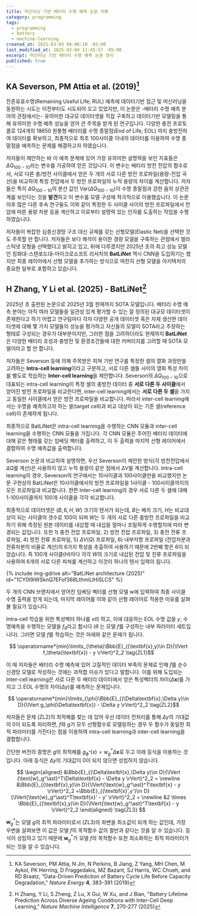```yaml
---
title: 머신러닝 기반 배터리 수명 예측 논문 리뷰
category: programming
tags:
  - programming
  - battery
  - machine-learning
created_at: 2025-03-03 04:06:10 -05:00
last_modified_at: 2025-03-04 11:45:57 -05:00
excerpt: 머신러닝 기반 배터리 수명 예측 논문 정리
published: true
---
```

## KA Severson, PM Attia et al. (2019)[^1]

잔존유효수명(Remaining Useful Life; RUL) 예측에 데이터기반 접근 및 머신러닝을 동원하는 시도는 이전부터도 시도되어 오고 있었지만, 이 논문은 -배터리 수명 예측 분야의 관점에서는- 유의미한 대규모 데이터셋을 직접 구축하고 데이터기반 모델링을 통해 유의미한 수명 예측 성능을 얻어 큰 주목을 받게 된 연구입니다.  다양한 충전 프로토콜로 124개의 18650 원통형 배터리를 수명 종말점(End of Life; EOL) 까지 충방전하여 데이터를 확보하고, 최종적으로 최초 100사이클 이내의 데이터를 이용하여 수명 종말점을 예측하는 문제를 해결하고자 하였습니다.

저자들이 제안하는 바 이 예측 문제에 있어 가장 유의미한 설명력을 보인 지표들은 $\Delta Q_{100-10}$라는 변수를 가공하여 얻은 것입니다.  이 변수는 배터리 방전 전압의 함수로서, 서로 다른 충/방전 사이클에서 얻은 두 개의 서로 다른 방전 프로파일(용량-전압 곡선)을 비교하여 특정 전압에서 두 방전 프로파일의 누적 용량의 차이를 계산합니다.  저자들은 특히 $\Delta Q_{100-10}$의 분산 값인 $\text{Var}(\Delta Q_{100-10})$이 수명 종말점과 강한 음의 상관관계를 보인다는 것을 **발견**하고 이 변수를 모델 구성에 적극적으로 이용했습니다.  이 논문 이후 많은 다른 후속 연구들도 이와 같이 특정한 두 사이클 사이의 방전 프로파일에서 전압에 따른 용량 차분 등을 계산하고 이로부터 설명력 있는 인자를 도출하는 작업을 수행하였습니다.

저자들이 복잡한 심층신경망 구조 대신 규제를 갖는 선형모델(Elastic Net)을 선택한 것도 주목할 만 합니다.  저자들은 보다 해석이 용이한 경량 모델을 구축하는 관점에서 엘라스틱넷 모형을 선택했다고 밝히고 있고, 뒤에 다루겠지만 2025년 초의 최고 성능 모델인 칭화대-스탠포드대-마이크로소프트 리서치의 **BatLiNet** 역시 CNN을 도입하기는 했지만 최종 레이어에서 선형 모델을 추가하는 방식으로 여전히 선형 모델을 아키텍처의 중요한 일부로 포함하고 있습니다.

[^1]: KA Severson, PM Attia, N Jin, N Perkins, B Jiang, Z Yang, MH Chen, M Aykol, PK Herring, D Fraggedakis, MZ Bazant, SJ Harris, WC Chueh, and RD Braatz, "Data-Driven Prediction of Battery Cycle Life Before Capacity Degradation," *Nature Energy* **4**, 383-391 (2019)

## H Zhang, Y Li et al. (2025) - BatLiNet[^2]

2025년 초 출판된 논문으로 2025년 3월 현재까지 SOTA 모델입니다.  배터리 수명 예측 분야는 아직 여러 모델들을 일관성 있게 평가할 수 있는 잘 정의된 대규모 데이터셋이 존재한다고 하기 어렵고 연구팀마다 각자 다양한 공개 데이터셋 혹은 자체 생산한 데이터셋에 대해 몇 가지 모델들의 성능을 평가하고 자신들의 모델이 SOTA라고 주장하는 형태로 구성되는 경우가 대부분이지만, 그러한 점을 고려하더라도 현재까지 **BatLiNet**은 다양한 배터리 조성과 충방전 및 환경조건들에 대한 커버리지를 고려할 때 SOTA 모델이라고 할 만 합니다.

저자들은 Severson 등에 의해 주목받은 피쳐 기반 연구를 특정한 셀의 열화 과정만을 고려하는 **Intra-cell learning**이라고 구분하고, 서로 다른 셀들 사이의 열화 특성 차이를 별도로 학습하는 **Inter-cell learning**을 제안합니다.  Severson의 $\Delta Q_{100-10}$으로 대표되는 intra-cell learning이 특정 셀의 충방전 데이터 중 **서로 다른 두 사이클**에서 얻어진 방전 프로파일을 비교한다면, inter-cell learning에서는 **서로 다른 두 셀**을 가지고 동일한 사이클에서 얻은 방전 프로파일을 비교합니다.  따라서 inter-cell learning에서는 수명을 예측하고자 하는 셀(target cell)과 비교 대상이 되는 기준 셀(reference cell)이 존재하게 됩니다.

최종적으로 BatLiNet은 intra-cell learning을 수행하는 CNN 모듈과 inter-cell learning을 수행하는 CNN 모듈을 가집니다.   각 CNN 모듈은 주어진 배터리 데이터에 대해 같은 형태를 갖는 임베딩 벡터를 출력하고, 이 두 출력을 마지막 선형 레이어에서 결합하여 수명 예측값을 출력합니다.

Severson 논문과 비교하여 설명하면, 우선 Severson이 제안한 방식(각 방전전압에서 $\Delta Q$를 계산)은 사용하지 않고 누적 용량이 같은 점에서 $\Delta V$를 계산합니다.  Intra-cell learning의 경우, Severson의 연구에서는 10사이클과 100사이클만을 비교했지만 논문 구현상의 BatLiNet은 10사이클에서의 방전 프로파일을 1사이클 - 100사이클까지의 모든 프로파일과 비교합니다.  한편 Inter-cell learning의 경우 서로 다른 두 셀에 대해 1-100사이클까지 100개 사이클을 각각 비교합니다.

최종적으로 데이터셋은 $(B, 6, H, W)$ 크기의 텐서가 되는데,  $B$는 배치 크기, $H$는 비교대상이 되는 사이클의 갯수로 100이 되며 $W$는 두 개의 서로 다른 충방전 프로파일을 비교하기 위해 측정된 원본 데이터를 내삽할 때 내삽을 얼마나 조밀하게 수행할지에 따라 변경되는 값입니다.  또한 1) 충전 전압 프로파일, 2) 방전 전압 프로파일, 3) 충전 전류 프로파일, 4) 방전 전류 프로파일, 5) $\Delta V(Q)$ 프로파일, 6) 내부저항 프로파일 (전압차분과 전류차분의 비율로 계산)의 6가지 특성을 추출하여 사용하기 때문에 2번째 항은 6이 되었습니다.  즉 100개 사이클($H$)마다 각각 $W$의 크기로 내삽된 전압 및 전류 프로파일을 사용하여 6개의 서로 다른 피쳐를 계산하고 이것이 하나의 텐서 입력이 됩니다.

{% include img-gdrive alt="BatLiNet architecture (2025)" id="1CY0l9iWSknQ7EFof368LthmiLIHiSLCS" %}

두 개의 CNN 브랜치에서 얻어진 임베딩 벡터를 선형 모델 $\text{w}$에 입력하여 최종 사이클 수명 출력을 얻게 되는데, 마지막 레이어를 이와 같이 선형 레이어로 적용한 이유를 살펴볼 필요가 있습니다.

Intra-cell 학습을 위한 특성벡터 하나를 $\text{x}$라 하고, 이에 대응하는 EOL 수명 값을 $y$, 수명예측을 수행하는 모델을 $f_\theta$라고 합시다 ($\theta$ 는 모델 $f$를 구성하는 내부 파라미터 세트입니다).  그러면 모델 $f$를 학습하는 것은 아래와 같은 문제가 됩니다.

$$ \operatorname*{min}\limits_{\theta}\Bbb{E}_{(\textbf{x},y)\in D}{\lVert f_\theta(\textbf{x}) - y \rVert}^2_2 \tag{ZL1}$$

이 때 저자들은 배터리 수명 예측에 있어 고질적인 데이터 부족의 문제로 인해 $f$를 순수 신경망 모델로 작성하는 것에는 과적합 이슈가 있다고 말합니다.  이를 위해 도입되는 Inter-cell learning은 서로 다른 두 배터리 데이터에서 얻은 특성벡터의 차이($\Delta\textbf{x}$)를 가지고 그 EOL 수명의 차이($\Delta y$)를 예측하는 문제입니다.

$$ \operatorname*{min}\limits_{\phi}\Bbb{E}_{(\Delta\textbf{x},\Delta y)\in D}{\lVert g_\phi(\Delta\textbf{x}) - \Delta y \rVert}^2_2 \tag{ZL2}$$

저자들은 문제 $\text{(ZL2)}$의 최적해를 찾는 데 있어 우선 데이터 전처리를 통해 $\Delta y$의 기대값이 0이 되도록 처리하면, $f$와 $g$가 모두 선형함수로 모델링하는 경우 두 함수가 동일한 최적 파라미터를 가진다는 점을 이용하여 intra-cell learning과 inter-cell learning을 결합합니다.

간단한 버전의 증명은 $g$의 최적해를 $g_{\phi^\ast}(x)=\text{w}_g^\ast \Delta\textbf{x}$로 두고 아래 등식을 이용하는 것입니다.  아래 등식은 $\Delta y$의 기대값이 0이 되지 않으면 성립하지 않습니다.

$$ \begin{aligned}
   &\Bbb{E}_{(\Delta\textbf{x},\Delta y)\in D}{\lVert {\text{w}_g^\ast}^T\Delta\textbf{x} - \Delta y \rVert}^2_2 = \newline
   &\Bbb{E}_{(\textbf{x},y)\in D}{\lVert{\text{w}_g^\ast}^T\textbf{x} - y \rVert}^2_2 
   +\Bbb{E}_{(\textbf{x}',y')\in D}{\lVert{\text{w}_g^\ast}^T\textbf{x}' - y' \rVert}^2_2
   = \newline
   &2 \times \Bbb{E}_{(\textbf{x},y)\in D}{\lVert{\text{w}_g^\ast}^T\textbf{x} - y \rVert}^2_2   \end{aligned} 
   \tag{ZL3} $$

$\textbf{w}_g^\ast$는 모델 $g$의 최적 파라미터로서 $(\text{ZL3})$의 좌변을 최소값이 되게 하는 값인데, 가장 우변을 살펴보면 이 값은 모델 $f$의 목적함수 값의 절반과 같다는 것을 알 수 있습니다.  등식이 성립하고 있기 때문에 $\textbf{w}_g^\ast$가 모델 $f$의 목적함수 또한 최소화하는 최적 파라미터가 되는 것을 알 수 있습니다.

[^2]: H Zhang, Y Li, S Zheng, Z Lu, X Gui, W Xu, and J Bian, "Battery Lifetime Prediction Across Diverse Ageing Conditions with Inter-Cell Deep Learning," *Nature Machine Intelligence* **7**, 270-277 (2025)